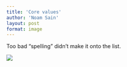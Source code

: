 ```yaml
---
title: 'Core values'
author: 'Noam Sain'
layout: post
format: image
---
```


Too bad “spelling” didn’t make it onto the list.

![](/_assets/img/2016/10/univeristy-sport.jpg)